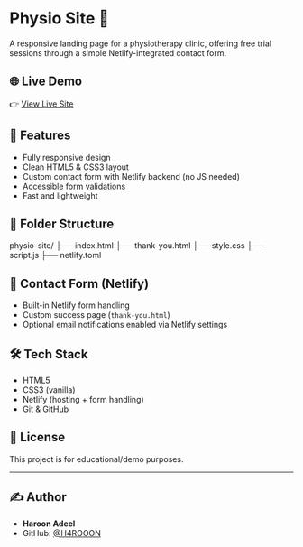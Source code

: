 # Physio Site 🏥

A responsive landing page for a physiotherapy clinic, offering free trial sessions through a simple Netlify-integrated contact form.

## 🌐 Live Demo

👉 [View Live Site](https://physioflexbysania.netlify.app/)

## 🚀 Features

- Fully responsive design
- Clean HTML5 & CSS3 layout
- Custom contact form with Netlify backend (no JS needed)
- Accessible form validations
- Fast and lightweight

## 📂 Folder Structure

physio-site/
├── index.html
├── thank-you.html
├── style.css
├── script.js
├── netlify.toml


## 📩 Contact Form (Netlify)

- Built-in Netlify form handling
- Custom success page (`thank-you.html`)
- Optional email notifications enabled via Netlify settings

## 🛠️ Tech Stack

- HTML5
- CSS3 (vanilla)
- Netlify (hosting + form handling)
- Git & GitHub

## 📜 License

This project is for educational/demo purposes.

---

## ✍️ Author

- **Haroon Adeel**
- GitHub: [@H4ROOON](https://github.com/H4ROOON)
